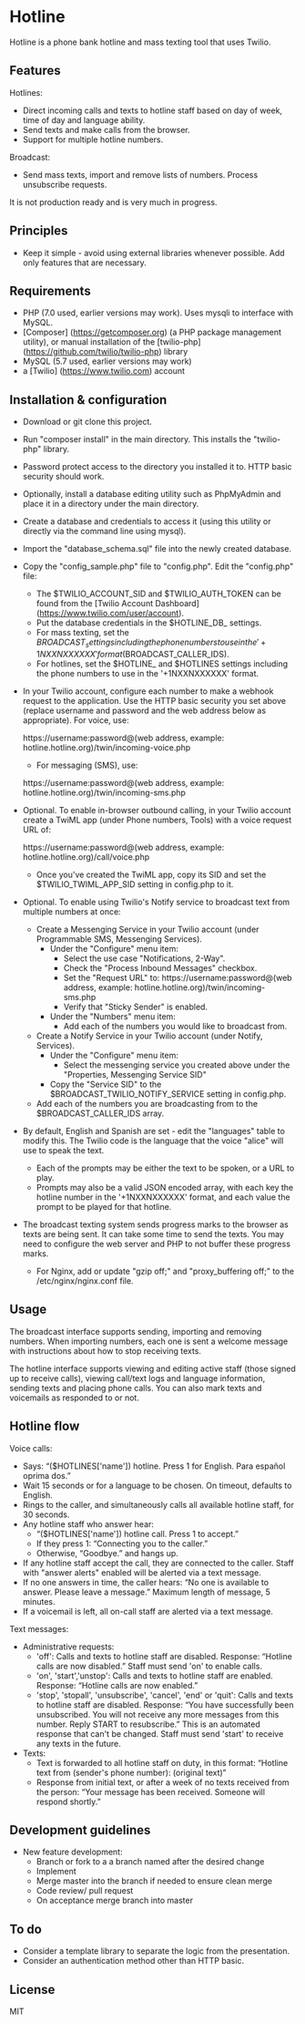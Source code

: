 # Hotline

Hotline is a phone bank hotline and mass texting tool that uses Twilio.

## Features

Hotlines:
* Direct incoming calls and texts to hotline staff based on day of week, time of day and language ability.
* Send texts and make calls from the browser.
* Support for multiple hotline numbers.

Broadcast:
* Send mass texts, import and remove lists of numbers.  Process unsubscribe requests.

It is not production ready and is very much in progress.

## Principles

* Keep it simple - avoid using external libraries whenever possible.  Add only features that are necessary.

## Requirements

- PHP (7.0 used, earlier versions may work).  Uses mysqli to interface with MySQL.
- [Composer] (https://getcomposer.org) (a PHP package management utility), or manual installation of the [twilio-php] (https://github.com/twilio/twilio-php) library
- MySQL (5.7 used, earlier versions may work)
- a [Twilio] (https://www.twilio.com) account

## Installation & configuration

* Download or git clone this project.

* Run "composer install" in the main directory.  This installs the "twilio-php" library.

* Password protect access to the directory you installed it to.  HTTP basic security should work.

* Optionally, install a database editing utility such as PhpMyAdmin and place it in a directory under the main directory.

* Create a database and credentials to access it (using this utility or directly via the command line using mysql).

* Import the "database_schema.sql" file into the newly created database.

* Copy the "config_sample.php" file to "config.php".  Edit the "config.php" file:
  * The $TWILIO_ACCOUNT_SID and $TWILIO_AUTH_TOKEN can be found from the [Twilio Account Dashboard] (https://www.twilio.com/user/account).
  * Put the database credentials in the $HOTLINE_DB_ settings.
  * For mass texting, set the $BROADCAST_ settings including the phone numbers to use in the '+1NXXNXXXXXX' format ($BROADCAST_CALLER_IDS).
  * For hotlines, set the $HOTLINE_ and $HOTLINES settings including the phone numbers to use in the '+1NXXNXXXXXX' format.

* In your Twilio account, configure each number to make a webhook request to the application.  Use the HTTP basic security you set above (replace username and password and the web address below as appropriate).  For voice, use:
   
   https://username:password@(web address, example: hotline.hotline.org)/twin/incoming-voice.php
  * For messaging (SMS), use:
  
   https://username:password@(web address, example: hotline.hotline.org)/twin/incoming-sms.php

* Optional.  To enable in-browser outbound calling, in your Twilio account create a TwiML app (under Phone numbers, Tools) with a voice request URL of:

   https://username:password@(web address, example: hotline.hotline.org)/call/voice.php
  * Once you've created the TwiML app, copy its SID and set the $TWILIO_TWIML_APP_SID setting in config.php to it.

* Optional.  To enable using Twilio's Notify service to broadcast text from multiple numbers at once:
  * Create a Messenging Service in your Twilio account (under Programmable SMS, Messenging Services).
    * Under the "Configure" menu item:
      * Select the use case "Notifications, 2-Way".
      * Check the "Process Inbound Messages" checkbox.
      * Set the "Request URL" to:
   https://username:password@(web address, example: hotline.hotline.org)/twin/incoming-sms.php
      * Verify that "Sticky Sender" is enabled.
    * Under the "Numbers" menu item:
      * Add each of the numbers you would like to broadcast from.
  * Create a Notify Service in your Twilio account (under Notify, Services).
    * Under the "Configure" menu item:
      * Select the messenging service you created above under the "Properties, Messenging Service SID"
    * Copy the "Service SID" to the $BROADCAST_TWILIO_NOTIFY_SERVICE setting in config.php.
  * Add each of the numbers you are broadcasting from to the $BROADCAST_CALLER_IDS array.

* By default, English and Spanish are set - edit the "languages" table to modify this.  The Twilio code is the language that the voice "alice" will use to speak the text.
  * Each of the prompts may be either the text to be spoken, or a URL to play.  
  * Prompts may also be a valid JSON encoded array, with each key the hotline number in the '+1NXXNXXXXXX' format, and each value the prompt to be played for that hotline.

* The broadcast texting system sends progress marks to the browser as texts are being sent.  It can take some time to send the texts.  You may need to configure the web server and PHP to not buffer these progress marks.
  * For Nginx, add or update "gzip off;" and "proxy_buffering off;" to the /etc/nginx/nginx.conf file.

## Usage

The broadcast interface supports sending, importing and removing numbers.  When importing numbers, each one is sent a welcome message with instructions about how to stop receiving texts.

The hotline interface supports viewing and editing active staff (those signed up to receive calls), viewing call/text logs and language information, sending texts and placing phone calls.  You can also mark texts and voicemails as responded to or not.

## Hotline flow

Voice calls:

* Says: “($HOTLINES['name']) hotline.  Press 1 for English. Para español oprima dos.”
* Wait 15 seconds or for a language to be chosen. On timeout, defaults to English.
* Rings to the caller, and simultaneously calls all available hotline staff, for 30 seconds.
* Any hotline staff who answer hear: 
  * “($HOTLINES['name']) hotline call.  Press 1 to accept.”
  * If they press 1: “Connecting you to the caller.”
  * Otherwise, “Goodbye.” and hangs up.
* If any hotline staff accept the call, they are connected to the caller.  Staff with "answer alerts" enabled will be alerted via a text message.
* If no one answers in time, the caller hears: “No one is available to answer.  Please leave a message.”  Maximum length of message, 5 minutes.
* If a voicemail is left, all on-call staff are alerted via a text message.

Text messages:

* Administrative requests:
  * 'off': Calls and texts to hotline staff are disabled.  Response: “Hotline calls are now disabled.” Staff must send 'on' to enable calls.
  * 'on', 'start','unstop': Calls and texts to hotline staff are enabled.  Response: “Hotline calls are now enabled.”
  * 'stop', 'stopall', 'unsubscribe', 'cancel', 'end' or 'quit': Calls and texts to hotline staff are disabled.  Response: “You have successfully been unsubscribed. You will not receive any more messages from this number. Reply START to resubscribe.” This is an automated response that can't be changed.  Staff must send 'start' to receive any texts in the future.
* Texts:
  * Text is forwarded to all hotline staff on duty, in this format: “Hotline text from (sender's phone number): (original text)”
  * Response from initial text, or after a week of no texts received from the person: “Your message has been received.  Someone will respond shortly.”

## Development guidelines

* New feature development:
  * Branch or fork to a a branch named after the desired change
  * Implement
  * Merge master into the branch if needed to ensure clean merge
  * Code review/ pull request
  * On acceptance merge branch into master

## To do

* Consider a template library to separate the logic from the presentation.
* Consider an authentication method other than HTTP basic.

## License

MIT
